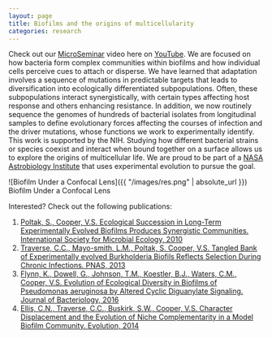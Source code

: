 ```yaml
---
layout: page
title: Biofilms and the origins of multicellularity
categories: research
---
```


Check out our [MicroSeminar](https://microseminar.wordpress.com/) video here on [YouTube](https://www.youtube.com/watch?v=aJp6-PTpKvA). We are focused on how bacteria form complex communities within biofilms and how individual cells perceive cues to attach or disperse. We have learned that adaptation involves a sequence of mutations in predictable targets that leads to diversification into ecologically differentiated subpopulations. Often, these subpopulations interact synergistically, with certain types affecting host response and others enhancing resistance. In addition, we now routinely sequence the genomes of hundreds of bacterial isolates from longitudinal samples to define evolutionary forces affecting the courses of infection and the driver mutations, whose functions we work to experimentally identify. This work is supported by the NIH. Studying how different bacterial strains or species coexist and interact when bound together on a surface allows us to explore the origins of multicellular life. We are proud to be part of a [NASA Astrobiology Institute](https://astrobiology.nasa.gov/nai/teams/can-7/umt/) that uses experimental evolution to pursue the goal. 

![Biofilm Under a Confocal Lens]({{ "/images/res.png" | absolute_url }})
Biofilm Under a Confocal Lens

Interested? Check out the following publications:

1. [Poltak, S., Cooper, V.S. Ecological Succession in Long-Term Experimentally Evolved Biofilms Produces Synergistic Communities. International Society for Microbial Ecology, 2010](https://www.nature.com/ismej/journal/v5/n3/pdf/ismej2010136a.pdf)
2. [Traverse, C.C., Mayo-smith, L.M., Poltak, S. Cooper, V.S. Tangled Bank of Experimentally evolved Burkholderia Biofils Reflects Selection During Chronic Infections. PNAS, 2013](https://www.ncbi.nlm.nih.gov/pmc/articles/PMC3549113/)
3. [Flynn, K., Dowell, G., Johnson, T.M., Koestler, B.J., Waters, C.M., Cooper, V.S. Evolution of Ecological Diversity in Biofilms of Pseudomonas aeruginosa by Altered Cyclic Diguanylate Signaling. Journal of Bacteriology, 2016](https://www.ncbi.nlm.nih.gov/pmc/articles/PMC5019052/pdf/zjb2608.pdf)
4. [Ellis, C.N., Traverse, C.C., Buskirk, S.W., Cooper, V.S. Character Displacement and the Evolution of Niche Complementarity in a Model Biofilm Community. Evolution, 2014](http://onlinelibrary.wiley.com/doi/10.1111/evo.12581/epdf)
